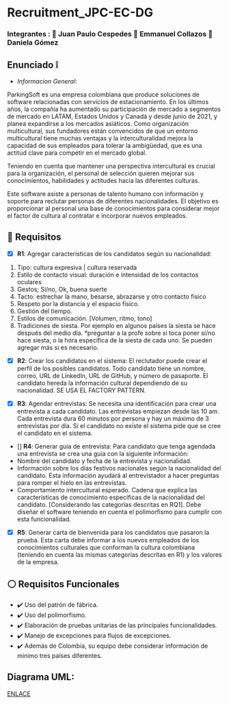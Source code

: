 # Recruitment_JPC-EC-DG

### Integrantes : :boy: Juan Paulo Cespedes :adult: Emmanuel Collazos :woman: Daniela Gómez
 
## Enunciado :grey_exclamation:	

- *Informacion General*: 

ParkingSoft es una empresa colombiana que produce soluciones de software relacionadas con servicios de estacionamiento. En los últimos años, la compañía ha aumentado su participación de mercado a segmentos de mercado en LATAM, Estados Unidos y Canadá y desde junio de 2021, y planea expandirse a los mercados asiáticos. Como organización multicultural, sus fundadores están convencidos de que un entorno multicultural tiene muchas ventajas y la interculturalidad mejora la capacidad de sus empleados para tolerar la ambigüedad, que es una actitud clave para competir en el mercado global.

Teniendo en cuenta que mantener una perspectiva intercultural es crucial para la organización, el personal de selección quieren mejorar sus conocimientos, habilidades y actitudes hacia las diferentes culturas.

Este software asiste a personas de talento humano con información y soporte para reclutar personas de diferentes nacionalidades. El objetivo es proporcionar al personal una base de conocimientos para considerar mejor el factor de cultura al contratar e incorporar nuevos empleados.

## :speech_balloon: Requisitos

- [x] **R1**:
Agregar características de los candidatos según su nacionalidad:
1.	Tipo: cultura expresiva | cultura reservada 
2.	Estilo de contacto visual: duración e intensidad de los contactos oculares
3.	Gestos; Sí/no, Ok, buena suerte
4.	Tacto: estrechar la mano, besarse, abrazarse y otro contacto físico
5.	Respeto por la distancia y el espacio físico. 
6.	Gestión del tiempo.
7.	Estilos de comunicación. [Volumen, ritmo, tono]
8.	Tradiciones de siesta. Por ejemplo en algunos países la siesta se hace después del medio día. *preguntar a la profe sobre si toca poner sí/no hace siesta, o la hora específica de la siesta de cada uno. 
Se pueden agregar más si es necesario.

- [x] **R2**:
Crear los candidatos en el sistema:
El reclutador puede crear el perfil de los posibles candidatos. Todo candidato tiene un nombre, correo, URL de LinkedIn, URL de GitHub, y número de pasaporte. El candidato hereda la información cultural dependiendo de su nacionalidad. SE USA EL FACTORY PATTERN.

- [x] **R3**:
Agendar entrevistas:
Se necesita una identificación para crear una entrevista a cada candidato. Las entrevistas empiezan desde las 10 am. Cada entrevista dura 60 minutos por persona y hay un máximo de 3 entrevistas por día. Si el candidato no existe el sistema pide que se cree el candidato en el sistema.

- [] **R4**:
Generar guía de entrevista:
Para candidato que tenga agendada una entrevista se crea una guía con la siguiente información:
- Nombre del candidato y fecha de la entrevista y nacionalidad.
- Información sobre los días festivos nacionales según la nacionalidad del candidato. Esta información ayudará al entrevistador a hacer preguntas para romper el hielo en las entrevistas. 
- Comportamiento intercultural esperado. Cadena que explica las características de conocimiento específicas de la nacionalidad del candidato. [Considerando las categorías descritas en RQ1]. Debe diseñar el software teniendo en cuenta el polimorfismo para cumplir con esta funcionalidad.

- [x] **R5**:
Generar carta de bienvenida para los candidatos que pasaron la prueba. Esta carta debe informar a los nuevos empleados de los conocimientos culturales que conforman la cultura colombiana (teniendo en cuenta las mismas categorías descritas en R1) y los valores de la empresa.


## :white_circle: Requisitos Funcionales
-	:heavy_check_mark: Uso del patrón de fábrica. 
-	:heavy_check_mark: Uso del polimorfismo.
-	:heavy_check_mark: Elaboración de pruebas unitarias de las principales funcionalidades.
-	:heavy_check_mark: Manejo de excepciones para flujos de excepciones.
-	:heavy_check_mark: Además de Colombia, su equipo debe considerar información de mínimo tres países diferentes.

## Diagrama UML:
[ENLACE](https://drive.google.com/file/d/1-YjouPRGkLYMIXFjP6IUAnFCsMAkoZb7/view?usp=sharing)

